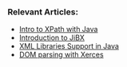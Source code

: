 ### Relevant Articles:
- [Intro to XPath with Java](http://www.baeldung.com/java-xpath)
- [Introduction to JiBX](http://www.baeldung.com/jibx)
- [XML Libraries Support in Java](http://www.baeldung.com/java-xml-libraries)
- [DOM parsing with Xerces](http://www.baeldung.com/java-xerces-dom-parsing)
